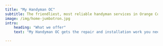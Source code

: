 ```yaml
---
title: "My Handyman OC"
subtitle: The friendliest, most reliable handyman services in Orange County, CA.  
image: /img/home-jumbotron.jpg
intro:
    heading: "What we offer"
    text: "My Handyman OC gets the repair and installation work you need done, done right — quickly, professionally and affordably."

---
```


